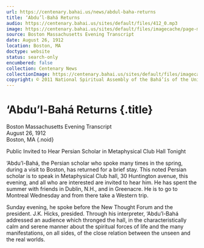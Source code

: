 ```yaml
---
url: https://centenary.bahai.us/news/abdul-baha-returns
title: ‘Abdu’l-Bahá Returns
audio: https://centenary.bahai.us/sites/default/files/412_0.mp3
image: https://centenary.bahai.us/sites/default/files/imagecache/page-main-image/images/press_clippings/08-26-1912_Boston_Evening_Transcript_Abdul_Baha%20Returns.png
source: Boston Massachusetts Evening Transcript
date: August 26, 1912
location: Boston, MA
doctype: website
status: search-only
encumbered: false
collection: Centenary News
collectionImage: https://centenary.bahai.us/sites/default/files/imagecache/theme-image/main_image/abdulbaha-overview-small_0.jpg
copyright: © 2011 National Spiritual Assembly of the Bahá’ís of the United States
---
```



# ‘Abdu’l-Bahá Returns {.title}

Boston Massachusetts Evening Transcript  
August 26, 1912  
Boston, MA
{.noid}  



Public Invited to Hear Persian Scholar in Metaphysical Club Hall Tonight

‘Abdu’l-Bahá, the Persian scholar who spoke many times in the spring, during a visit to Boston, has returned for a brief stay. This noted Persian scholar is to speak in Metaphysical Club hall, 30 Huntington avenue, this evening, and all who are interested are invited to hear him. He has spent the summer with friends in Dublin, N.H., and in Greenacre. He is to go to Montreal Wednesday and from there take a Western trip.

Sunday evening, he spoke before the New Thought Forum and the president. J.K. Hicks, presided. Through his interpreter, ‘Abdu’l-Bahá addressed an audience which thronged the hall, in the characteristically calm and serene manner about the spiritual forces of life and the many manifestations, on all sides, of the close relation between the unseen and the real worlds.